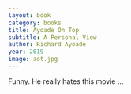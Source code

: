 ```yaml
---
layout: book
category: books
title: Ayoade On Top
subtitle: A Personal View
author: Richard Ayoade
year: 2019
image: aot.jpg
---
```

Funny.  He really hates this movie ...
